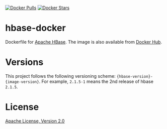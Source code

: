 [![Docker Pulls](https://img.shields.io/docker/pulls/dongjinleekr/hbase.svg)](https://hub.docker.com/r/dongjinleekr/hbase)
[![Docker Stars](https://img.shields.io/docker/stars/dongjinleekr/hbase.svg)](https://hub.docker.com/r/dongjinleekr/hbase)

hbase-docker
=====

Dockerfile for [Apache HBase](https://hbase.apache.org). The image is also available from [Docker Hub](https://hub.docker.com/r/dongjinleekr/hbase).

# Versions

This project follows the following versioning scheme: `{hbase-version}-{image-version}`. For example, `2.1.5-1` means the 2nd release of hbase `2.1.5`.

# License

[Apache License, Version 2.0](https://www.apache.org/licenses/LICENSE-2.0)

